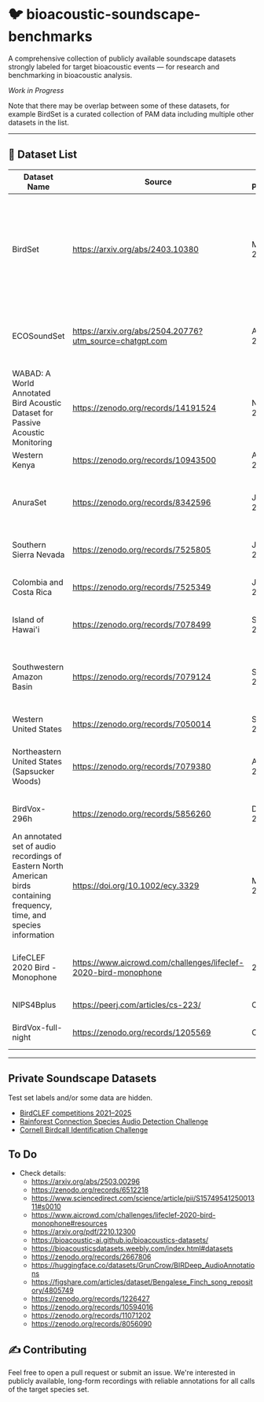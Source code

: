# 🐦 bioacoustic-soundscape-benchmarks
A comprehensive collection of publicly available soundscape datasets strongly labeled for target bioacoustic events — for research and benchmarking in bioacoustic analysis.

*Work in Progress*

Note that there may be overlap between some of these datasets, for example BirdSet is a curated collection of PAM data including multiple other datasets in the list.

---

## 📂 Dataset List
| Dataset Name | Source | Year Published | Summary | Authors |
|----|----|----|----|----|
| BirdSet | https://arxiv.org/abs/2403.10380 | May 2025 | 6,800 recording hours from ~10,000 classes for training and more than 400 hours across eight evaluation datasets | Lukas Rauch, et al. |
| ECOSoundSet | https://arxiv.org/abs/2504.20776?utm_source=chatgpt.com | April 2025 | Mix of strong and weakly labeled recordings for 224 insect species | David Funosas, et al. |
| WABAD: A World Annotated Bird Acoustic Dataset for Passive Acoustic Monitoring | https://zenodo.org/records/14191524 | Nov. 2024 | 84 hours, 1,147 bird species, 27 countries, 13 biomes | Cristian Pérez-Granados, Esther Sebastián-González |
| Western Kenya | https://zenodo.org/records/10943500 | April 2024 | 32 hours, 176 species | Stefan Kahl, et al. |
| AnuraSet | https://zenodo.org/records/8342596 | June 2023 | 27 hours, 42 species (zenodo mentions ~78 hours for anuraset.zip?) | Juan Sebastián Cañas et al. |
| Southern Sierra Nevada | https://zenodo.org/records/7525805 | Jan. 2023 | 16.67 hours, 21 bird species  | Mary Clapp, et al. |
| Colombia and Costa Rica | https://zenodo.org/records/7525349 | Jan. 2023 | 34 hours, 89 bird species | Álvaro Vega-Hidalgo, et al. |
| Island of Hawai'i  | https://zenodo.org/records/7078499 | Sept. 2022 | 51 hours, 27 bird species | Amanda Navine, et al. |
| Southwestern Amazon Basin  | https://zenodo.org/records/7079124 | Sept. 2022 | 21 hours, 132 bird species | W. Alexander Hopping, Stefan Kahl, Holger Klinck |
| Western United States  | https://zenodo.org/records/7050014 | Sept. 2022 | 33 hours, 56 bird species | Stefan Kahl, et al. |
| Northeastern United States (Sapsucker Woods) | https://zenodo.org/records/7079380 | Aug. 2022 | 285 hours, 81 bird species | Stefan Kahl, Russel Charif, Holger Klinck |
| BirdVox-296h | https://zenodo.org/records/5856260 | Dec. 2021 | 296 hours | Andrew Farnsworth et al. |
| An annotated set of audio recordings of Eastern North American birds containing frequency, time, and species information | https://doi.org/10.1002/ecy.3329 | March 2021 | 6.4 hours, 48 species | Lauren M. Chronister et al. |
| LifeCLEF 2020 Bird - Monophone | https://www.aicrowd.com/challenges/lifeclef-2020-bird-monophone | 2020 | 153 soundscapes from Peru, USA, and Germany | Stefan Kahl, et al. |
| NIPS4Bplus | https://peerj.com/articles/cs-223/ | Oct. 2019 | | Veronica Morfi et al. |
| BirdVox-full-night | https://zenodo.org/records/1205569 | Oct. 2017 | ~60 hours, ~25 species | Andrew Farnsworth et al. |
---

## Private Soundscape Datasets
Test set labels and/or some data are hidden.
- [BirdCLEF competitions 2021–2025](https://www.imageclef.org/)
- [Rainforest Connection Species Audio Detection Challenge](https://www.kaggle.com/competitions/rfcx-species-audio-detection)
- [Cornell Birdcall Identification Challenge](https://www.kaggle.com/competitions/birdsong-recognition/data)

## To Do
* Check details:
  * https://arxiv.org/abs/2503.00296
  * https://zenodo.org/records/6512218
  * https://www.sciencedirect.com/science/article/pii/S1574954125001311#s0010
  * https://www.aicrowd.com/challenges/lifeclef-2020-bird-monophone#resources
  * https://arxiv.org/pdf/2210.12300
  * https://bioacoustic-ai.github.io/bioacoustics-datasets/
  * https://bioacousticsdatasets.weebly.com/index.html#datasets
  * https://zenodo.org/records/2667806
  * https://huggingface.co/datasets/GrunCrow/BIRDeep_AudioAnnotations
  * https://figshare.com/articles/dataset/Bengalese_Finch_song_repository/4805749
  * https://zenodo.org/records/1226427
  * https://zenodo.org/records/10594016
  * https://zenodo.org/records/11071202
  * https://zenodo.org/records/8056090

## ✍️ Contributing
Feel free to open a pull request or submit an issue. We're interested in publicly available, long-form recordings with reliable annotations for all calls of the target species set.


